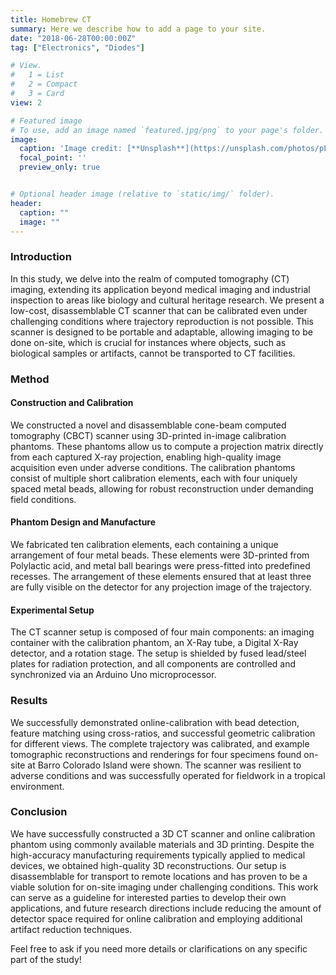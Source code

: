 ```yaml
---
title: Homebrew CT
summary: Here we describe how to add a page to your site.
date: "2018-06-28T00:00:00Z"
tag: ["Electronics", "Diodes"]

# View.
#   1 = List
#   2 = Compact
#   3 = Card
view: 2

# Featured image
# To use, add an image named `featured.jpg/png` to your page's folder.
image:
  caption: 'Image credit: [**Unsplash**](https://unsplash.com/photos/pLCdAaMFLTE)'
  focal_point: ''
  preview_only: true


# Optional header image (relative to `static/img/` folder).
header:
  caption: ""
  image: ""
---
```


### Introduction
In this study, we delve into the realm of computed tomography (CT) imaging, extending its application beyond medical imaging and industrial inspection to areas like biology and cultural heritage research. We present a low-cost, disassemblable CT scanner that can be calibrated even under challenging conditions where trajectory reproduction is not possible. This scanner is designed to be portable and adaptable, allowing imaging to be done on-site, which is crucial for instances where objects, such as biological samples or artifacts, cannot be transported to CT facilities.

### Method
#### Construction and Calibration
We constructed a novel and disassemblable cone-beam computed tomography (CBCT) scanner using 3D-printed in-image calibration phantoms. These phantoms allow us to compute a projection matrix directly from each captured X-ray projection, enabling high-quality image acquisition even under adverse conditions. The calibration phantoms consist of multiple short calibration elements, each with four uniquely spaced metal beads, allowing for robust reconstruction under demanding field conditions.

#### Phantom Design and Manufacture
We fabricated ten calibration elements, each containing a unique arrangement of four metal beads. These elements were 3D-printed from Polylactic acid, and metal ball bearings were press-fitted into predefined recesses. The arrangement of these elements ensured that at least three are fully visible on the detector for any projection image of the trajectory.

#### Experimental Setup
The CT scanner setup is composed of four main components: an imaging container with the calibration phantom, an X-Ray tube, a Digital X-Ray detector, and a rotation stage. The setup is shielded by fused lead/steel plates for radiation protection, and all components are controlled and synchronized via an Arduino Uno microprocessor.

### Results
We successfully demonstrated online-calibration with bead detection, feature matching using cross-ratios, and successful geometric calibration for different views. The complete trajectory was calibrated, and example tomographic reconstructions and renderings for four specimens found on-site at Barro Colorado Island were shown. The scanner was resilient to adverse conditions and was successfully operated for fieldwork in a tropical environment.

### Conclusion
We have successfully constructed a 3D CT scanner and online calibration phantom using commonly available materials and 3D printing. Despite the high-accuracy manufacturing requirements typically applied to medical devices, we obtained high-quality 3D reconstructions. Our setup is disassemblable for transport to remote locations and has proven to be a viable solution for on-site imaging under challenging conditions. This work can serve as a guideline for interested parties to develop their own applications, and future research directions include reducing the amount of detector space required for online calibration and employing additional artifact reduction techniques.

Feel free to ask if you need more details or clarifications on any specific part of the study!